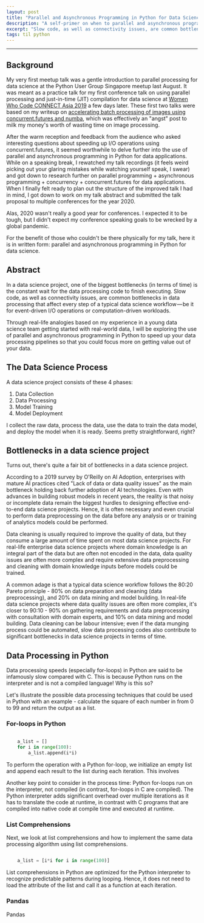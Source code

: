 ```yaml
---
layout: post
title: "Parallel and Asynchronous Programming in Python for Data Science"
description: "A self-primer on when to parallel and asynchronous programming in Python for data science projects"
excerpt: "Slow code, as well as connectivity issues, are common bottlenecks in data processing that affect every step of a typical data science workflow — be it for event-driven I/O operations or computation-driven workloads. Through real-life analogies based on my experience in a young data science team getting started with real-world data, I will be exploring the use of parallel and asynchronous programming in Python to speed up your data processing pipelines so that you could focus more on getting value out of your data."
tags: til python
---
```

---

## Background

My very first meetup talk was a gentle introduction to parallel processing for data science at the Python User Group Singapore meetup last August. It was meant as a practice talk for my first conference talk on using parallel processing and just-in-time (JIT) compilation for data science at [Women Who Code CONNECT Asia 2019](https://hweecat.github.io/talk_how-to-make-your-data-processing-faster/) a few days later. These first two talks were based on my writeup on [accelerating batch processing of images using concurrent.futures and numba](https://hweecat.github.io/accelerating-batch-processing/), which was effectively an "angst" post to milk my money's worth of wasting time on image processing.

After the warm reception and feedback from the audience who asked interesting questions about speeding up I/O operations using concurrent.futures, it seemed worthwhile to delve further into the use of parallel and asynchronous programming in Python for data applications. While on a speaking break, I rewatched my talk recordings (it feels weird picking out your glaring mistakes while watching yourself speak, I swear) and got down to research further on parallel programming + asynchronous programming + concurrency + concurrent.futures for data applications. When I finally felt ready to plan out the structure of the improved talk I had in mind, I got down to work on my talk abstract and submitted the talk proposal to multiple conferences for the year 2020.

Alas, 2020 wasn't really a good year for conferences. I expected it to be tough, but I didn't expect my conference speaking goals to be wrecked by a global pandemic.

For the benefit of those who couldn't be there physically for my talk, here it is in written form: parallel and asynchronous programming in Python for data science.

## Abstract

In a data science project, one of the biggest bottlenecks (in terms of time) is the constant wait for the data processing code to finish executing. Slow code, as well as connectivity issues, are common bottlenecks in data processing that affect every step of a typical data science workflow — be it for event-driven I/O operations or computation-driven workloads.

Through real-life analogies based on my experience in a young data science team getting started with real-world data, I will be exploring the use of parallel and asynchronous programming in Python to speed up your data processing pipelines so that you could focus more on getting value out of your data.

## The Data Science Process

A data science project consists of these 4 phases:

1. Data Collection
2. Data Processing
3. Model Training
4. Model Deployment

I collect the raw data, process the data, use the data to train the data model, and deploy the model when it is ready. Seems pretty straightforward, right?

## Bottlenecks in a data science project

Turns out, there's quite a fair bit of bottlenecks in a data science project.


According to a 2019 survey by O'Reilly on AI Adoption, enterprises with mature AI practices cited "Lack of data or data quality issues" as the main bottleneck holding back further adoption of AI technologies. Even with advances in building robust models in recent years, the reality is that noisy or incomplete data remain the biggest hurdles to designing effective end-to-end data science projects. Hence, it is often necessary and even crucial to perform data preprocessing on the data before any analysis or or training of analytics models could be performed.

Data cleaning is usually required to improve the quality of data, but they consume a large amount of time spent on most data science projects. For real-life enterprise data science projects where domain knowledge is an integral part of the data but are often not encoded in the data, data quality issues are often more complex and require extensive data preprocessing and cleaning with domain knowledge inputs before models could be trained.

A common adage is that a typical data science workflow follows the 80:20 Pareto principle - 80% on data preparation and cleaning (data preprocessing), and 20% on data mining and model building. In real-life data science projects where data quality issues are often more complex, it's closer to 90:10 - 90% on gathering requirements and data preprocessing with consultation with domain experts, and 10% on data mining and model building. Data cleaning can be labour intensive; even if the data munging process could be automated, slow data processing codes also contribute to significant bottlenecks in data science projects in terms of time.

## Data Processing in Python

Data processing speeds (especially for-loops) in Python are said to be infamously slow compared with C. This is because Python runs on the interpreter and is not a compiled language! Why is this so?

Let's illustrate the possible data processing techniques that could be used in Python with an example - calculate the square of each number in from 0 to 99 and return the output as a list.

### For-loops in Python

```python

    a_list = []
    for i in range(100):
        a_list.append(i*i)
```

To perform the operation with a Python for-loop, we initialize an empty list and append each result to the list during each iteration. This involves 

Another key point to consider in the process time: Python for-loops run on the interpreter, not compiled (in contrast, for-loops in C are compiled). The Python interpreter adds significant overhead over multiple iterations as it has to translate the code at runtime, in contrast with C programs that are compiled into native code at compile time and executed at runtime.

### List Comprehensions

Next, we look at list comprehensions and how to implement the same data processing algorithm using list comprehensions.

```python

    a_list = [i*i for i in range(100)]
```

List comprehensions in Python are optimized for the Python interpreter to recognize predictable patterns during looping. Hence, it does not need to load the attribute of the list and call it as a function at each iteration.

### Pandas

Pandas 